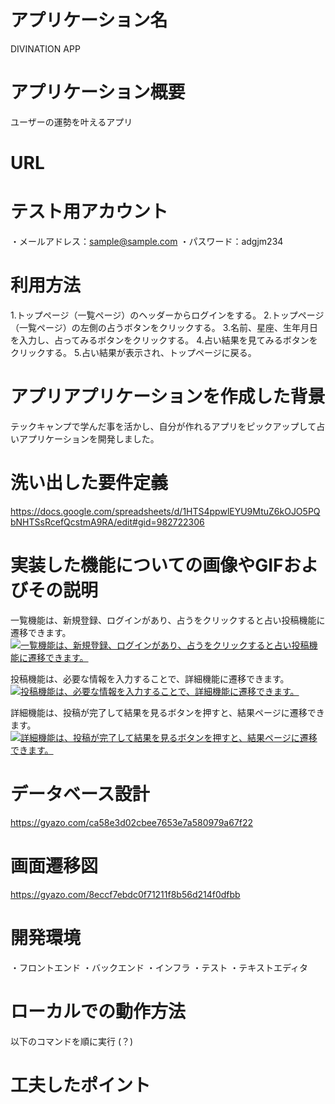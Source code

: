 # アプリケーション名
DIVINATION APP

# アプリケーション概要
ユーザーの運勢を叶えるアプリ

# URL

# テスト用アカウント

・メールアドレス：sample@sample.com
・パスワード：adgjm234

# 利用方法

1.トップページ（一覧ページ）のヘッダーからログインをする。
2.トップページ（一覧ページ）の左側の占うボタンをクリックする。
3.名前、星座、生年月日を入力し、占ってみるボタンをクリックする。
4.占い結果を見てみるボタンをクリックする。
5.占い結果が表示され、トップページに戻る。

# アプリアプリケーションを作成した背景
テックキャンプで学んだ事を活かし、自分が作れるアプリをピックアップして占いアプリケーションを開発しました。

# 洗い出した要件定義
https://docs.google.com/spreadsheets/d/1HTS4ppwlEYU9MtuZ6kOJO5PQbNHTSsRcefQcstmA9RA/edit#gid=982722306

# 実装した機能についての画像やGIFおよびその説明
一覧機能は、新規登録、ログインがあり、占うをクリックすると占い投稿機能に遷移できます。
[![一覧機能は、新規登録、ログインがあり、占うをクリックすると占い投稿機能に遷移できます。](https://i.gyazo.com/2380a1c1242c7a85c6b78e2ac73d8927.gif)](https://gyazo.com/2380a1c1242c7a85c6b78e2ac73d8927)

投稿機能は、必要な情報を入力することで、詳細機能に遷移できます。
[![投稿機能は、必要な情報を入力することで、詳細機能に遷移できます。](https://i.gyazo.com/fea4b2d329a96d2e22a0e9636a5dbf5c.gif)](https://gyazo.com/fea4b2d329a96d2e22a0e9636a5dbf5c)

詳細機能は、投稿が完了して結果を見るボタンを押すと、結果ページに遷移できます。
[![詳細機能は、投稿が完了して結果を見るボタンを押すと、結果ページに遷移できます。](https://i.gyazo.com/b0fba4a47010352093ef128acd45c7b2.gif)](https://gyazo.com/b0fba4a47010352093ef128acd45c7b2)

# データベース設計
https://gyazo.com/ca58e3d02cbee7653e7a580979a67f22

# 画面遷移図
https://gyazo.com/8eccf7ebdc0f71211f8b56d214f0dfbb

# 開発環境
・フロントエンド
・バックエンド
・インフラ
・テスト
・テキストエディタ

# ローカルでの動作方法
以下のコマンドを順に実行 (？)

# 工夫したポイント








